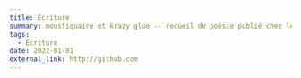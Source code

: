 ```yaml
---
title: Écriture
summary: moustiquaire et krazy glue -- recueil de poésie publié chez les Éditions Hashtag.
tags:
  - Ecriture
date: 2022-01-01
external_link: http://github.com
---
```


